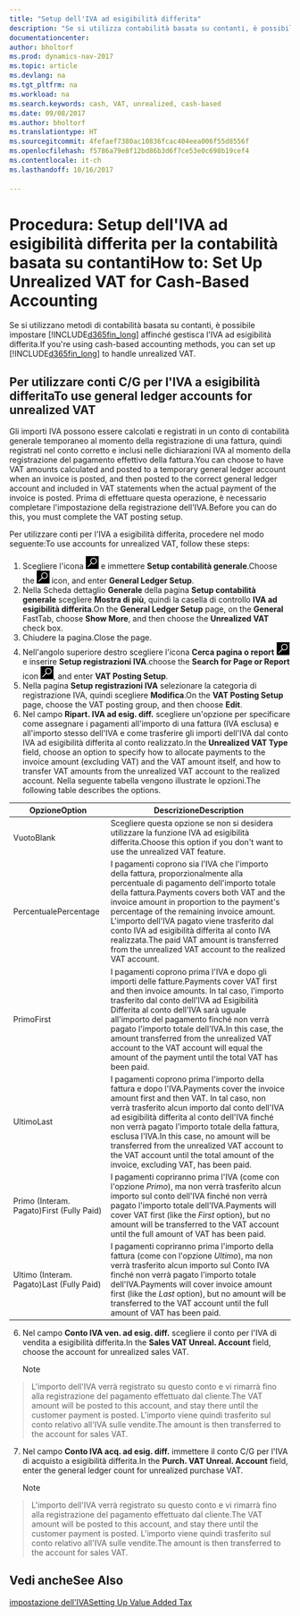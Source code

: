 ```yaml
---
title: "Setup dell'IVA ad esigibilità differita"
description: "Se si utilizza contabilità basata su contanti, è possibile specificare come gestire l'IVA ad esigibilità differita per le vendite e acquisti."
documentationcenter: 
author: bholtorf
ms.prod: dynamics-nav-2017
ms.topic: article
ms.devlang: na
ms.tgt_pltfrm: na
ms.workload: na
ms.search.keywords: cash, VAT, unrealized, cash-based
ms.date: 09/08/2017
ms.author: bholtorf
ms.translationtype: HT
ms.sourcegitcommit: 4fefaef7380ac10836fcac404eea006f55d8556f
ms.openlocfilehash: f5786a79e8f12bd86b3d6f7ce53e0c698b19cef4
ms.contentlocale: it-ch
ms.lasthandoff: 10/16/2017

---
```


# <a name="how-to-set-up-unrealized-vat-for-cash-based-accounting"></a><span data-ttu-id="db6cd-103">Procedura: Setup dell'IVA ad esigibilità differita per la contabilità basata su contanti</span><span class="sxs-lookup"><span data-stu-id="db6cd-103">How to: Set Up Unrealized VAT for Cash-Based Accounting</span></span>
<span data-ttu-id="db6cd-104">Se si utilizzano metodi di contabilità basata su contanti, è possibile impostare [!INCLUDE[d365fin_long](includes/d365fin_long_md.md)] affinché gestisca l'IVA ad esigibilità differita.</span><span class="sxs-lookup"><span data-stu-id="db6cd-104">If you're using cash-based accounting methods, you can set up [!INCLUDE[d365fin_long](includes/d365fin_long_md.md)] to handle unrealized VAT.</span></span>

## <a name="to-use-general-ledger-accounts-for-unrealized-vat"></a><span data-ttu-id="db6cd-105">Per utilizzare conti C/G per l'IVA a esigibilità differita</span><span class="sxs-lookup"><span data-stu-id="db6cd-105">To use general ledger accounts for unrealized VAT</span></span>
<span data-ttu-id="db6cd-106">Gli importi IVA possono essere calcolati e registrati in un conto di contabilità generale temporaneo al momento della registrazione di una fattura, quindi registrati nel conto corretto e inclusi nelle dichiarazioni IVA al momento della registrazione del pagamento effettivo della fattura.</span><span class="sxs-lookup"><span data-stu-id="db6cd-106">You can choose to have VAT amounts calculated and posted to a temporary general ledger account when an invoice is posted, and then posted to the correct general ledger account and included in VAT statements when the actual payment of the invoice is posted.</span></span> <span data-ttu-id="db6cd-107">Prima di effettuare questa operazione, è necessario completare l'impostazione della registrazione dell'IVA.</span><span class="sxs-lookup"><span data-stu-id="db6cd-107">Before you can do this, you must complete the VAT posting setup.</span></span>

<span data-ttu-id="db6cd-108">Per utilizzare conti per l'IVA a esigibilità differita, procedere nel modo seguente:</span><span class="sxs-lookup"><span data-stu-id="db6cd-108">To use accounts for unrealized VAT, follow these steps:</span></span>
1. <span data-ttu-id="db6cd-109">Scegliere l'icona ![Cerca pagina o report](media/ui-search/search_small.png "Cerca pagina o report") e immettere **Setup contabilità generale**.</span><span class="sxs-lookup"><span data-stu-id="db6cd-109">Choose the ![Search for Page or Report](media/ui-search/search_small.png "Search for Page or Report icon") icon, and enter **General Ledger Setup**.</span></span> 
2. <span data-ttu-id="db6cd-110">Nella Scheda dettaglio **Generale** della pagina **Setup contabilità generale** scegliere **Mostra di più**, quindi la casella di controllo **IVA ad esigibilità differita**.</span><span class="sxs-lookup"><span data-stu-id="db6cd-110">On the **General Ledger Setup** page, on the **General** FastTab, choose **Show More**, and then choose the **Unrealized VAT** check box.</span></span>
3. <span data-ttu-id="db6cd-111">Chiudere la pagina.</span><span class="sxs-lookup"><span data-stu-id="db6cd-111">Close the page.</span></span>
4. <span data-ttu-id="db6cd-112">Nell'angolo superiore destro scegliere l'icona **Cerca pagina o report** ![Cerca pagina o report](media/ui-search/search_small.png "icona Cerca pagina o report") e inserire **Setup registrazioni IVA**.</span><span class="sxs-lookup"><span data-stu-id="db6cd-112">choose the **Search for Page or Report** icon ![Search for Page or Report](media/ui-search/search_small.png "Search for Page or Report icon"), and enter **VAT Posting Setup**.</span></span> 
5. <span data-ttu-id="db6cd-113">Nella pagina **Setup registrazioni IVA** selezionare la categoria di registrazione IVA, quindi scegliere **Modifica**.</span><span class="sxs-lookup"><span data-stu-id="db6cd-113">On the **VAT Posting Setup** page, choose the VAT posting group, and then choose **Edit**.</span></span> 
6. <span data-ttu-id="db6cd-114">Nel campo **Ripart. IVA ad esig. diff.** scegliere un'opzione per specificare come assegnare i pagamenti all'importo di una fattura (IVA esclusa) e all'importo stesso dell'IVA e come trasferire gli importi dell'IVA dal conto IVA ad esigibilità differita al conto realizzato.</span><span class="sxs-lookup"><span data-stu-id="db6cd-114">In the **Unrealized VAT Type** field, choose an option to specify how to allocate payments to the invoice amount (excluding VAT) and the VAT amount itself, and how to transfer VAT amounts from the unrealized VAT account to the realized account.</span></span> <span data-ttu-id="db6cd-115">Nella seguente tabella vengono illustrate le opzioni.</span><span class="sxs-lookup"><span data-stu-id="db6cd-115">The following table describes the options.</span></span>

| <span data-ttu-id="db6cd-116">Opzione</span><span class="sxs-lookup"><span data-stu-id="db6cd-116">Option</span></span> | <span data-ttu-id="db6cd-117">Descrizione</span><span class="sxs-lookup"><span data-stu-id="db6cd-117">Description</span></span> |
| --- | --- |
| <span data-ttu-id="db6cd-118">Vuoto</span><span class="sxs-lookup"><span data-stu-id="db6cd-118">Blank</span></span> | <span data-ttu-id="db6cd-119">Scegliere questa opzione se non si desidera utilizzare la funzione IVA ad esigibilità differita.</span><span class="sxs-lookup"><span data-stu-id="db6cd-119">Choose this option if you don't want to use the unrealized VAT feature.</span></span> |
| <span data-ttu-id="db6cd-120">Percentuale</span><span class="sxs-lookup"><span data-stu-id="db6cd-120">Percentage</span></span> | <span data-ttu-id="db6cd-121">I pagamenti coprono sia l'IVA che l'importo della fattura, proporzionalmente alla percentuale di pagamento dell'importo totale della fattura.</span><span class="sxs-lookup"><span data-stu-id="db6cd-121">Payments covers both VAT and the invoice amount in proportion to the payment's percentage of the remaining invoice amount.</span></span> <span data-ttu-id="db6cd-122">L'importo dell'IVA pagato viene trasferito dal conto IVA ad esigibilità differita al conto IVA realizzata.</span><span class="sxs-lookup"><span data-stu-id="db6cd-122">The paid VAT amount is transferred from the unrealized VAT account to the realized VAT account.</span></span> |
| <span data-ttu-id="db6cd-123">Primo</span><span class="sxs-lookup"><span data-stu-id="db6cd-123">First</span></span> | <span data-ttu-id="db6cd-124">I pagamenti coprono prima l'IVA e dopo gli importi delle fatture.</span><span class="sxs-lookup"><span data-stu-id="db6cd-124">Payments cover VAT first and then invoice amounts.</span></span> <span data-ttu-id="db6cd-125">In tal caso, l'importo trasferito dal conto dell'IVA ad Esigibilità Differita al conto dell'IVA sarà uguale all'importo del pagamento finché non verrà pagato l'importo totale dell'IVA.</span><span class="sxs-lookup"><span data-stu-id="db6cd-125">In this case, the amount transferred from the unrealized VAT account to the VAT account will equal the amount of the payment until the total VAT has been paid.</span></span> |
| <span data-ttu-id="db6cd-126">Ultimo</span><span class="sxs-lookup"><span data-stu-id="db6cd-126">Last</span></span> | <span data-ttu-id="db6cd-127">I pagamenti coprono prima l'importo della fattura e dopo l'IVA.</span><span class="sxs-lookup"><span data-stu-id="db6cd-127">Payments cover the invoice amount first and then VAT.</span></span> <span data-ttu-id="db6cd-128">In tal caso, non verrà trasferito alcun importo dal conto dell'IVA ad esigibilità differita al conto dell'IVA finché non verrà pagato l'importo totale della fattura, esclusa l'IVA.</span><span class="sxs-lookup"><span data-stu-id="db6cd-128">In this case, no amount will be transferred from the unrealized VAT account to the VAT account until the total amount of the invoice, excluding VAT, has been paid.</span></span> |
| <span data-ttu-id="db6cd-129">Primo (Interam. Pagato)</span><span class="sxs-lookup"><span data-stu-id="db6cd-129">First (Fully Paid)</span></span> | <span data-ttu-id="db6cd-130">I pagamenti copriranno prima l'IVA (come con l'opzione _Primo_), ma non verrà trasferito alcun importo sul conto dell'IVA finché non verrà pagato l'importo totale dell'IVA.</span><span class="sxs-lookup"><span data-stu-id="db6cd-130">Payments will cover VAT first (like the _First_ option), but no amount will be transferred to the VAT account until the full amount of VAT has been paid.</span></span> |
| <span data-ttu-id="db6cd-131">Ultimo (Interam. Pagato)</span><span class="sxs-lookup"><span data-stu-id="db6cd-131">Last (Fully Paid)</span></span> | <span data-ttu-id="db6cd-132">I pagamenti copriranno prima l'importo della fattura (come con l'opzione _Ultimo_), ma non verrà trasferito alcun importo sul Conto IVA finché non verrà pagato l'importo totale dell'IVA.</span><span class="sxs-lookup"><span data-stu-id="db6cd-132">Payments will cover invoice amount first (like the _Last_ option), but no amount will be transferred to the VAT account until the full amount of VAT has been paid.</span></span> |

6. <span data-ttu-id="db6cd-133">Nel campo **Conto IVA ven. ad esig. diff.** scegliere il conto per l'IVA di vendita a esigibilità differita.</span><span class="sxs-lookup"><span data-stu-id="db6cd-133">In the **Sales VAT Unreal. Account** field, choose the account for unrealized sales VAT.</span></span>

    > [!NOTE]  
>   <span data-ttu-id="db6cd-134">L'importo dell'IVA verrà registrato su questo conto e vi rimarrà fino alla registrazione del pagamento effettuato dal cliente.</span><span class="sxs-lookup"><span data-stu-id="db6cd-134">The VAT amount will be posted to this account, and stay there until the customer payment is posted.</span></span> <span data-ttu-id="db6cd-135">L'importo viene quindi trasferito sul conto relativo all'IVA sulle vendite.</span><span class="sxs-lookup"><span data-stu-id="db6cd-135">The amount is then transferred to the account for sales VAT.</span></span>
7. <span data-ttu-id="db6cd-136">Nel campo **Conto IVA acq. ad esig. diff.** immettere il conto C/G per l'IVA di acquisto a esigibilità differita.</span><span class="sxs-lookup"><span data-stu-id="db6cd-136">In the **Purch. VAT Unreal. Account** field, enter the general ledger count for unrealized purchase VAT.</span></span>

    > [!NOTE]  
>   <span data-ttu-id="db6cd-137">L'importo dell'IVA verrà registrato su questo conto e vi rimarrà fino alla registrazione del pagamento effettuato dal cliente.</span><span class="sxs-lookup"><span data-stu-id="db6cd-137">The VAT amount will be posted to this account, and stay there until the customer payment is posted.</span></span> <span data-ttu-id="db6cd-138">L'importo viene quindi trasferito sul conto relativo all'IVA sulle vendite.</span><span class="sxs-lookup"><span data-stu-id="db6cd-138">The amount is then transferred to the account for sales VAT.</span></span>

## <a name="see-also"></a><span data-ttu-id="db6cd-139">Vedi anche</span><span class="sxs-lookup"><span data-stu-id="db6cd-139">See Also</span></span>
[<span data-ttu-id="db6cd-140">impostazione dell'IVA</span><span class="sxs-lookup"><span data-stu-id="db6cd-140">Setting Up Value Added Tax</span></span>](finance-setup-vat.md)
